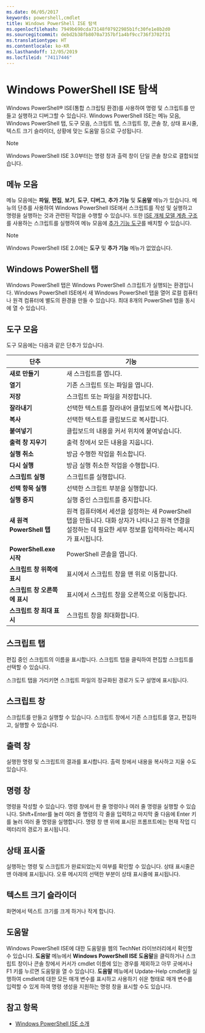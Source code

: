 ```yaml
---
ms.date: 06/05/2017
keywords: powershell,cmdlet
title: Windows PowerShell ISE 탐색
ms.openlocfilehash: 7949b690cda73148f07922985b1fc30fe1e8b2d0
ms.sourcegitcommit: debd2b38fb8070a7357bf1a4bf9cc736f3702f31
ms.translationtype: HT
ms.contentlocale: ko-KR
ms.lasthandoff: 12/05/2019
ms.locfileid: "74117446"
---
```

# <a name="exploring-the-windows-powershell-ise"></a>Windows PowerShell ISE 탐색

Windows PowerShell® ISE(통합 스크립팅 환경)를 사용하여 명령 및 스크립트를 만들고 실행하고 디버그할 수 있습니다. Windows PowerShell ISE는 메뉴 모음, Windows PowerShell 탭, 도구 모음, 스크립트 탭, 스크립트 창, 콘솔 창, 상태 표시줄, 텍스트 크기 슬라이더, 상황에 맞는 도움말 등으로 구성됩니다.

> [!NOTE]
> Windows PowerShell ISE 3.0부터는 명령 창과 출력 창이 단일 콘솔 창으로 결합되었습니다.

## <a name="menu-bar"></a>메뉴 모음

메뉴 모음에는 **파일**, **편집**, **보기**, **도구**, **디버그**, **추가 기능** 및 **도움말** 메뉴가 있습니다. 메뉴의 단추를 사용하여 Windows PowerShell ISE에서 스크립트를 작성 및 실행하고 명령을 실행하는 것과 관련된 작업을 수행할 수 있습니다. 또한 [ISE 개체 모델 계층 구조](object-model/The-ISE-Object-Model-Hierarchy.md)를 사용하는 스크립트를 실행하여 메뉴 모음에 [추가 기능 도구](object-model/The-ISEAddOnTool-Object.md)를 배치할 수 있습니다.

> [!NOTE]
> Windows PowerShell ISE 2.0에는 **도구** 및 **추가 기능** 메뉴가 없었습니다.

## <a name="windows-powershell-tabs"></a>Windows PowerShell 탭

Windows PowerShell 탭은 Windows PowerShell 스크립트가 실행되는 환경입니다. Windows PowerShell ISE에서 새 Windows PowerShell 탭을 열어 로컬 컴퓨터나 원격 컴퓨터에 별도의 환경을 만들 수 있습니다. 최대 8개의 PowerShell 탭을 동시에 열 수 있습니다.

## <a name="toolbar"></a>도구 모음

도구 모음에는 다음과 같은 단추가 있습니다.

|단추|기능|
|----------|------------|
|**새로 만들기**|새 스크립트를 엽니다.|
|**열기**|기존 스크립트 또는 파일을 엽니다.|
|**저장**|스크립트 또는 파일을 저장합니다.|
|**잘라내기**|선택한 텍스트를 잘라내어 클립보드에 복사합니다.|
|**복사**|선택한 텍스트를 클립보드로 복사합니다.|
|**붙여넣기**|클립보드의 내용을 커서 위치에 붙여넣습니다.|
|**출력 창 지우기**|출력 창에서 모든 내용을 지웁니다.|
|**실행 취소**|방금 수행한 작업을 취소합니다.|
|**다시 실행**|방금 실행 취소한 작업을 수행합니다.|
|**스크립트 실행**|스크립트를 실행합니다.|
|**선택 항목 실행**|선택한 스크립트 부분을 실행합니다.|
|**실행 중지**|실행 중인 스크립트를 중지합니다.|
|**새 원격 PowerShell 탭**|원격 컴퓨터에서 세션을 설정하는 새 PowerShell 탭을 만듭니다. 대화 상자가 나타나고 원격 연결을 설정하는 데 필요한 세부 정보를 입력하라는 메시지가 표시됩니다.|
|**PowerShell.exe 시작**|PowerShell 콘솔을 엽니다.|
|**스크립트 창 위쪽에 표시**|표시에서 스크립트 창을 맨 위로 이동합니다.|
|**스크립트 창 오른쪽에 표시**|표시에서 스크립트 창을 오른쪽으로 이동합니다.|
|**스크립트 창 최대 표시**|스크립트 창을 최대화합니다.|

## <a name="script-tab"></a>스크립트 탭

편집 중인 스크립트의 이름을 표시합니다. 스크립트 탭을 클릭하여 편집할 스크립트를 선택할 수 있습니다.

스크립트 탭을 가리키면 스크립트 파일의 정규화된 경로가 도구 설명에 표시됩니다.

## <a name="script-pane"></a>스크립트 창

스크립트를 만들고 실행할 수 있습니다. 스크립트 창에서 기존 스크립트를 열고, 편집하고, 실행할 수 있습니다.

## <a name="output-pane"></a>출력 창

실행한 명령 및 스크립트의 결과를 표시합니다. 출력 창에서 내용을 복사하고 지울 수도 있습니다.

## <a name="command-pane"></a>명령 창

명령을 작성할 수 있습니다. 명령 창에서 한 줄 명령이나 여러 줄 명령을 실행할 수 있습니다. Shift+Enter를 눌러 여러 줄 명령의 각 줄을 입력하고 마지막 줄 다음에 Enter 키를 눌러 여러 줄 명령을 실행합니다. 명령 창 맨 위에 표시된 프롬프트에는 현재 작업 디렉터리의 경로가 표시됩니다.

## <a name="status-bar"></a>상태 표시줄

실행하는 명령 및 스크립트가 완료되었는지 여부를 확인할 수 있습니다. 상태 표시줄은 맨 아래에 표시됩니다. 오류 메시지의 선택한 부분이 상태 표시줄에 표시됩니다.

## <a name="text-size-slider"></a>텍스트 크기 슬라이더

화면에서 텍스트 크기를 크게 하거나 작게 합니다.

## <a name="help"></a>도움말

Windows PowerShell ISE에 대한 도움말을 웹의 TechNet 라이브러리에서 확인할 수 있습니다. **도움말** 메뉴에서 **Windows PowerShell ISE 도움말**을 클릭하거나 스크립트 창이나 콘솔 창에서 커서가 cmdlet 이름에 있는 경우를 제외하고 아무 곳에서나 F1 키를 누르면 도움말을 열 수 있습니다. **도움말** 메뉴에서 Update-Help cmdlet을 실행하여 cmdlet에 대한 모든 매개 변수를 표시하고 사용하기 쉬운 형태로 매개 변수를 입력할 수 있게 하여 명령 생성을 지원하는 명령 창을 표시할 수도 있습니다.

## <a name="see-also"></a>참고 항목

- [Windows PowerShell ISE 소개](Introducing-the-Windows-PowerShell-ISE.md)
